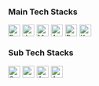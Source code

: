 ### Main Tech Stacks
<div style="display: flex; flex-wrap: wrap; gap: 5px;">
    <img src="https://img.shields.io/badge/python-3670A0?style=for-the-badge&logo=python&logoColor=ffdd54" alt="Python" height="24">
    <img src="https://img.shields.io/badge/java-%23ED8B00.svg?style=for-the-badge&logo=openjdk&logoColor=white" alt="Java" height="24">
    <img src="https://img.shields.io/badge/mysql-4479A1.svg?style=for-the-badge&logo=mysql&logoColor=white" alt="MySQL" height="24">
    <img src="https://img.shields.io/badge/Apache%20Airflow-017CEE?style=for-the-badge&logo=Apache%20Airflow&logoColor=white" alt="Apache Airflow" height="24">
    <img src="https://img.shields.io/badge/docker-%230db7ed.svg?style=for-the-badge&logo=docker&logoColor=white" alt="Docker" height="24">
    <img src="https://img.shields.io/badge/kubernetes-%23326ce5.svg?style=for-the-badge&logo=kubernetes&logoColor=white" alt="Kubernetes" height="24">
</div>

### Sub Tech Stacks
<div style="display: flex; flex-wrap: wrap; gap: 5px;">
    <img src="https://img.shields.io/badge/snowflake-%2329B5E8.svg?style=for-the-badge&logo=snowflake&logoColor=white" alt="Snowflake" height="24">
    <img src="https://img.shields.io/badge/GoogleCloud-%234285F4.svg?style=for-the-badge&logo=google-cloud&logoColor=white" height="24">
    <img src="https://img.shields.io/badge/AWS-%23FF9900.svg?style=for-the-badge&logo=amazon-aws&logoColor=white" alt="AWS" height="24">
    <img src="https://img.shields.io/badge/Apache%20Kafka-000?style=for-the-badge&logo=apachekafka" alt="Apache Kafka" height="24">
</div>
